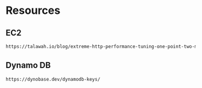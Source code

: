 # Resources

## EC2

```html
https://talawah.io/blog/extreme-http-performance-tuning-one-point-two-million/
```

## Dynamo DB

```html
https://dynobase.dev/dynamodb-keys/
```

